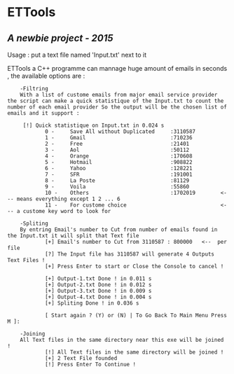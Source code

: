 # ETTools
## *A newbie project -  2015* 
Usage : put a text file named 'Input.txt' next to it 

ETTools a C++ programme can mannage huge amount of emails in seconds , the available options are :

        -Filtring 
        With a list of custome emails from major email service provider the script can make a quick statistique of the Input.txt to count the number of each email provider So the output will be the chosen list of emails and it support :
        
         [!] Quick statistique on Input.txt in 0.024 s  
                0 -     Save All without Duplicated     :3110587
                1 -     Gmail                           :710236
                2 -     Free                            :21401
                3 -     Aol                             :50112
                4 -     Orange                          :170608
                5 -     Hotmail                         :908822 
                6 -     Yahoo                           :128221
                7 -     SFR                             :191001
                8 -     La Poste                        :81129
                9 -     Voila                           :55860
                10 -    Others                          :1702019        <--- means everything except 1 2 ... 6 
                11 -    For custome choice                              <--- a custome key word to look for 
                
        -Spliting
        By entring Email's number to Cut from number of emails found in the Input.txt it will split that Text file 
                [+] Email's number to Cut from 3110587 : 800000   <--  per file 
                [?] The Input file has 3110587 will generate 4 Outputs Text Files !
                [+] Press Enter to start or Close the Console to cancel !
                
                [+] Output-1.txt Done ! in 0.011 s
                [+] Output-2.txt Done ! in 0.012 s
                [+] Output-3.txt Done ! in 0.009 s
                [+] Output-4.txt Done ! in 0.004 s
                [+] Spliting Done ! in 0.036 s

                [ Start again ? (Y) or (N) | To Go Back To Main Menu Press M ]:
                
        -Joining
        All Text files in the same directory near this exe will be joined !
                [!] All Text files in the same directory will be joined !
                [+] 2 Text File founded
                [!] Press Enter To Continue !        
